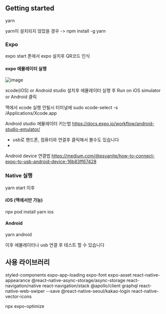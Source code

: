 ## Getting started
yarn 

yarn이 설치되지 않았을 경우 -> npm install -g yarn

### Expo
expo start
폰에서 expo 설치후 QR코드 인식

#### expo 에뮬레이터 실행
![image](https://user-images.githubusercontent.com/73378472/128910402-63a7e85f-1d51-40a3-8761-fcc08bef55c5.png)

xcode(iOS) or Android studio 설치후 에뮬레이터 실행 후 Run on iOS simulator or Android 클릭

맥에서 xcode 실행 안될시
터미널에 sudo xcode-select -s /Applications/Xcode.app

Android studio 에뮬레이터 키는법
https://docs.expo.io/workflow/android-studio-emulator/

* usb로 핸드폰, 컴퓨터와 연결후 클릭해서 볼수도 있습니다
*  
Android device 연결법
https://medium.com/@psyanite/how-to-connect-expo-to-usb-android-device-16b83ff67428


### Native 실행
yarn start 이후 

#### iOS (맥에서만 가능)
npx pod install
yarn ios

#### Android
yarn android

이후 에뮬레이터나 usb 연결 후 테스트 할 수 있습니다



## 사용 라이브러리
styled-components
expo-app-loading
expo-font
expo-asset
react-native-appearance
@react-native-async-storage/async-storage
react-navigation/native
react-navigation/stack
@apollo/client graphql
react-native-web-swiper --save
@react-native-seoul/kakao-login
react-native-vector-icons

npx expo-optimize
